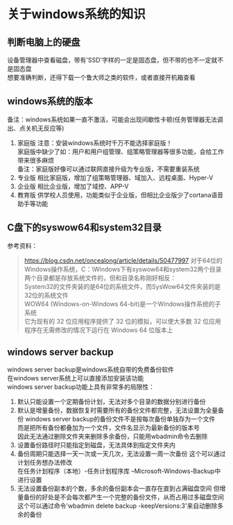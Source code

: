# 关于windows系统的知识

## 判断电脑上的硬盘
设备管理器中查看磁盘，带有'SSD'字样的一定是固态盘，但不带的也不一定就不是固态盘  
想要准确判断，还得下载一个鲁大师之类的软件，或者直接开机箱查看  


## windows系统的版本
备注：windows系统如果一直不激活，可能会出现间歇性卡顿(任务管理器无法调出、点关机无反应等)  
1. 家庭版
注意：安装windows系统时千万不能选择家庭版！  
家庭版中缺少了如：用户和用户组管理、组策略管理器等很多功能，会给工作带来很多麻烦  
备注：家庭版好像可以通过联网直接升级为专业版，不需要重装系统
2. 专业版
相比家庭版，增加了组策略管理器、域加入、远程桌面、Hyper-V
3. 企业版
相比企业版，增加了域控、APP-V
4. 教育版
供学校人员使用，功能类似于企业版，但相比企业版少了cortana语音助手等功能


## C盘下的syswow64和system32目录
参考资料：  
> https://blog.csdn.net/oncealong/article/details/50477997
对于64位的Windows操作系统，C：\Windows下有syswow64和system32两个目录  
两个目录都是存放系统文件的，但和目录名称刚好相反：  
System32的文件夹装的是64位的系统文件，而SysWow64文件夹装的是32位的系统文件  
WOW64 (Windows-on-Windows 64-bit)是一个Windows操作系统的子系统  
它为现有的 32 位应用程序提供了 32 位的模拟，可以使大多数 32 位应用程序在无需修改的情况下运行在 Windows 64 位版本上  


## windows server backup
windows server backup是windows系统自带的免费备份软件  
在windows server系统上可以直接添加安装该功能  
windows server backup功能上具有非常多的局限性：  
1. 默认只能设置一个定期备份计划，无法对多个目录的数据分别进行备份
2. 默认是增量备份，数据恢复时需要所有的备份文件都完整，无法设置为全量备份
windows server backup的备份文件不是按每次备份单独存为一个文件  
而是把所有备份都叠加为一个文件，文件名显示为最新备份的版本号  
因此无法通过删除文件夹来删除多余备份，只能用wbadmin命令去删除  
3. 设置备份路径时只能指定到磁盘，无法具体到指定文件夹内
4. 备份周期只能选择一天一次或一天几次，无法设置一周一次备份
这个可以通过计划任务想办法修改  
在任务计划程序（本地）-任务计划程序库 –Microsoft-Windows-Backup中进行设置  
5. 无法设置备份副本的个数，多余的备份副本会一直存在直到占满磁盘空间
但增量备份的好处是不会每次都产生一个完整的备份文件，从而占用过多磁盘空间  
这个可以通过命令'wbadmin delete backup -keepVersions:3'来自动删除多余的备份  